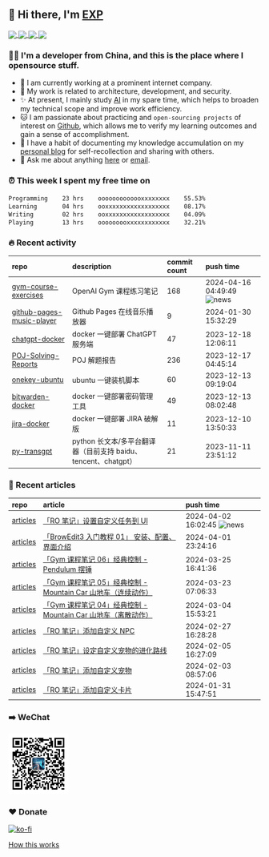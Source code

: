 ## 👋  Hi there, I'm [EXP](https://exp-blog.com)

<!--BGN_SECTION:github-readme-stats-->
<!-- a href="https://exp-blog.com" target="_blank">
  <img height="190" align="center" src="https://github-readme-stats.vercel.app/api/top-langs/?username=lyy289065406&hide=HTML,CSS,TSQL&theme=great-gatsby" alt="EXP's Top Langs" />
</a -->
<!-- a href="https://exp-blog.com" target="_blank">
  <img height="190" align="center" src="https://github-readme-stats.vercel.app/api?username=lyy289065406&count_private=true&show_icons=true&theme=nightowl" alt="EXP's github stats" />
</a -->



<a href="https://exp-blog.com" target="_blank">
  <img height="114" align="center" src="https://github-readme-stats.vercel.app/api/pin/?username=lyy289065406&repo=exp-blog&theme=nord" />
</a>

<a href="https://github.com/lyy289065406/threat-broadcast" target="_blank">
  <img height="114" align="center" src="https://github-readme-stats.vercel.app/api/pin/?username=lyy289065406&repo=threat-broadcast&theme=nord" />
</a>

<a href="https://github.com/lyy289065406/CTF-Solving-Reports" target="_blank">
  <img height="114" align="center" src="https://github-readme-stats.vercel.app/api/pin/?username=lyy289065406&repo=CTF-Solving-Reports&theme=nord" />
</a>

<a href="https://github.com/lyy289065406/POJ-Solving-Reports" target="_blank">
  <img height="114" align="center" src="https://github-readme-stats.vercel.app/api/pin/?username=lyy289065406&repo=POJ-Solving-Reports&theme=nord" />
</a>

<!--END_SECTION:github-readme-stats-->



### 👨‍💻  I'm a developer from China, and this is the place where I opensource stuff.
<!--BGN_SECTION:introduction-->
- 🏰 I am currently working at a prominent internet company.
- 🐾 My work is related to architecture, development, and security.
- ✨ At present, I mainly study [AI](https://github.com/orgs/Visuals-AI/repositories) in my spare time, which helps to broaden my technical scope and improve work efficiency.
- 🐱 I am passionate about practicing and `open-sourcing projects` of interest on [Github](https://github.com/lyy289065406), which allows me to verify my learning outcomes and gain a sense of accomplishment.
- 🎹 I have a habit of documenting my knowledge accumulation on my [personal blog](https://exp-blog.com) for self-recollection and sharing with others.
- 💬 Ask me about anything [here](https://github.com/lyy289065406/lyy289065406/issues) or [email](exp.lqb@gmail.com).
<!--BGN_SECTION:introduction-->



### ⏰  This week I spent my free time on
<!-- BGN_SECTION:weektime -->
```text
Programming    23 hrs    ooooooooooooxxxxxxxx    55.53%
Learning       04 hrs    ooxxxxxxxxxxxxxxxxxx    08.17%
Writing        02 hrs    ooxxxxxxxxxxxxxxxxxx    04.09%
Playing        13 hrs    ooooooooxxxxxxxxxxxx    32.21%
```
<!-- END_SECTION:weektime -->



### 🔥  Recent activity
<!-- BGN_SECTION:activity -->
| repo | description | commit count | push time |
|:------|:------|:------|:------|
| [gym-course-exercises](https://github.com/Visuals-AI/gym-course-exercises) | OpenAI Gym 课程练习笔记 | 168 | 2024-04-16 04:49:49 ![news](https://github.com/lyy289065406/lyy289065406/blob/master/imgs/new.gif) |
| [github-pages-music-player](https://github.com/EXP-Tools/github-pages-music-player) | Github Pages 在线音乐播放器 | 9 | 2024-01-30 15:32:29  |
| [chatgpt-docker](https://github.com/Visuals-AI/chatgpt-docker) | docker 一键部署 ChatGPT 服务端 | 47 | 2023-12-18 12:06:11  |
| [POJ-Solving-Reports](https://github.com/EXP-Docs/POJ-Solving-Reports) | POJ 解题报告 | 236 | 2023-12-17 04:45:14  |
| [onekey-ubuntu](https://github.com/EXP-Tools/onekey-ubuntu) | ubuntu 一键装机脚本 | 60 | 2023-12-13 09:19:04  |
| [bitwarden-docker](https://github.com/EXP-Tools/bitwarden-docker) | docker 一键部署密码管理工具 | 49 | 2023-12-13 08:02:48  |
| [jira-docker](https://github.com/EXP-Tools/jira-docker) | docker 一键部署 JIRA 破解版 | 11 | 2023-12-10 13:50:33  |
| [py-transgpt](https://github.com/EXP-Codes/py-transgpt) | python 长文本/多平台翻译器（目前支持 baidu、tencent、chatgpt） | 21 | 2023-11-11 23:51:12  |
<!-- END_SECTION:activity -->



### 📝  Recent articles
<!-- BGN_SECTION:article -->
| repo | article | push time |
|:------|:------|:------|
| [articles](https://github.com/lyy289065406/articles) | [「RO 笔记」设置自定义任务到 UI](https://exp-blog.com/game/ro/ro-bi-ji-set-quest/) | 2024-04-02 16:02:45 ![news](https://github.com/lyy289065406/lyy289065406/blob/master/imgs/new.gif) |
| [articles](https://github.com/lyy289065406/articles) | [「BrowEdit3 入门教程 01」 安装、配置、界面介绍](https://exp-blog.com/game/browedit/browedit3-bi-ji-01-intro-setup/) | 2024-04-01 23:24:16  |
| [articles](https://github.com/lyy289065406/articles) | [「Gym 课程笔记 06」经典控制 - Pendulum 摆锤](https://exp-blog.com/ai/gym-bi-ji-06-pendulum/) | 2024-03-25 16:41:36  |
| [articles](https://github.com/lyy289065406/articles) | [「Gym 课程笔记 05」经典控制 - Mountain Car 山地车（连续动作）](https://exp-blog.com/ai/gym-bi-ji-05-mountaincarcontinuous/) | 2024-03-23 07:06:33  |
| [articles](https://github.com/lyy289065406/articles) | [「Gym 课程笔记 04」经典控制 - Mountain Car 山地车（离散动作）](https://exp-blog.com/ai/gym-bi-ji-04-mountaincar/) | 2024-03-04 15:53:21  |
| [articles](https://github.com/lyy289065406/articles) | [「RO 笔记」添加自定义 NPC](https://exp-blog.com/game/ro/ro-bi-ji-add-npc/) | 2024-02-27 16:28:28  |
| [articles](https://github.com/lyy289065406/articles) | [「RO 笔记」设定自定义宠物的进化路线](https://exp-blog.com/game/ro/ro-bi-ji-pet-evolution/) | 2024-02-05 16:27:09  |
| [articles](https://github.com/lyy289065406/articles) | [「RO 笔记」添加自定义宠物](https://exp-blog.com/game/ro/ro-bi-ji-add-pet/) | 2024-02-03 08:57:06  |
| [articles](https://github.com/lyy289065406/articles) | [「RO 笔记」添加自定义卡片](https://exp-blog.com/game/ro/ro-bi-ji-add-card/) | 2024-01-31 15:47:51  |
<!-- END_SECTION:article -->


### ➡️ WeChat

<img width="120" src="/imgs/wechat.jpg">


### ❤️ Donate

[![ko-fi](https://ko-fi.com/img/githubbutton_sm.svg)](https://ko-fi.com/D1D3I0KL5)



<a align="right" href="https://github.com/lyy289065406/lyy289065406/blob/master/How_this_works.md">How this works</a>

<!-- -------------------------------------- -->
<!-- more emoji : http://emojihomepage.com/ -->
<!-- -------------------------------------- -->
